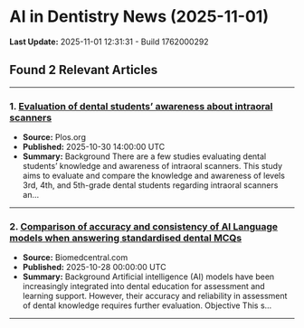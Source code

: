# AI in Dentistry News (2025-11-01)

**Last Update:** 2025-11-01 12:31:31 - Build 1762000292

## Found 2 Relevant Articles

---

### 1. [Evaluation of dental students’ awareness about intraoral scanners](https://journals.plos.org/plosone/article?id=10.1371/journal.pone.0335940)
- **Source:** Plos.org
- **Published:** 2025-10-30 14:00:00 UTC
- **Summary:** Background There are a few studies evaluating dental students’ knowledge and awareness of intraoral scanners. This study aims to evaluate and compare the knowledge and awareness of levels 3rd, 4th, and 5th-grade dental students regarding intraoral scanners an…

---

### 2. [Comparison of accuracy and consistency of AI Language models when answering standardised dental MCQs](https://bmcmededuc.biomedcentral.com/articles/10.1186/s12909-025-07624-7)
- **Source:** Biomedcentral.com
- **Published:** 2025-10-28 00:00:00 UTC
- **Summary:** Background Artificial intelligence (AI) models have been increasingly integrated into dental education for assessment and learning support. However, their accuracy and reliability in assessment of dental knowledge requires further evaluation. Objective This s…

---

